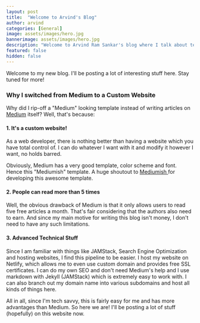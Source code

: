 ```yaml
---
layout: post
title:  "Welcome to Arvind's Blog"
author: arvind
categories: [General]
image: assets/images/hero.jpg
bannerimage: assets/images/hero.jpg
description: "Welcome to Arvind Ram Sankar's blog where I talk about tech and other stuff"
featured: false
hidden: false
---
```


Welcome to my new blog. I'll be posting a lot of interesting stuff here. Stay tuned for more!

### Why I switched from Medium to a Custom Website

Why did I rip-off a "Medium" looking template instead of writing articles on <a href="https://medium.com/@r_arvind" target="_blank">Medium</a> itself? Well, that's because:

#### 1. It's a custom website!

As a web developer, there is nothing better than having a website which you have total control of. I can do whatever I want with it and modify it however I want, no holds barred. 

Obviously, Medium has a very good template, color scheme and font. Hence this "Mediumish" template. A huge shoutout to <a target="_blank" href="https://github.com/wowthemesnet/mediumish-theme-jekyll">Mediumish </a> for developing this awesome template.

#### 2. People can read more than 5 times

Well, the obvious drawback of Medium is that it only allows users to read five free articles a month. That's fair considering that the authors also need to earn. And since my main motive for writing this blog isn't money, I don't need to have any such limitations. 


#### 3. Advanced Technical Stuff

Since I am familiar with things like JAMStack, Search Engine Optimization and hosting websites, I find this pipeline to be easier. I host my website on Netlify, which allows me to even use custom domain and provides free SSL certificates. I can do my own SEO and don't need Medium's help and I use markdown with Jekyll (JAMStack) which is extremely easy to work with. I can also branch out my domain name into various subdomains and host all kinds of things here.


All in all, since I'm tech savvy, this is fairly easy for me and has more advantages than Medium. So here we are! I'll be posting a lot of stuff (hopefully) on this website now.